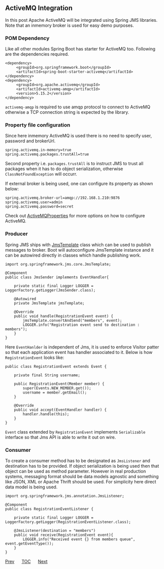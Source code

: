 ## ActiveMQ Integration  

In this post Apache ActiveMQ will be integrated using Spring JMS libraries. Note that an inmemory broker is used for easy demo purposes.  

### POM Dependency  
Like all other modules Spring Boot has starter for ActiveMQ too. Following are the dependencies required.  
```
<dependency>
     <groupId>org.springframework.boot</groupId>
     <artifactId>spring-boot-starter-activemq</artifactId>
</dependency>      
<dependency>
     <groupId>org.apache.activemq</groupId>
     <artifactId>activemq-amqp</artifactId>
     <version>5.15.2</version>
</dependency>
```
`activemq-amqp` is required to use amqp protocol to connect to ActiveMQ otherwise a TCP connection string is expected by the library.

### Property file configuration

Since here inmemory ActiveMQ is used there is no need to specify user, password and brokerUrl.  
```
spring.activemq.in-memory=true
spring.activemq.packages.trustAll=true
```
Second property i.e. `packages.trustAll` is to instruct JMS to trust all packages when it has to do object serialization, otherwise `ClassNotFoundException` will occurr.  

If external broker is being used, one can configure its property as shown below:  
```
spring.activemq.broker-url=amqp://192.168.1.210:9876
spring.activemq.user=admin
spring.activemq.password=secret
```

Check out [ActiveMQProperties](https://github.com/spring-projects/spring-boot/tree/master/spring-boot-project/spring-boot-autoconfigure/src/main/java/org/springframework/boot/autoconfigure/jms/activemq/ActiveMQProperties.java) for more options on how to configure ActiveMQ.

### Producer  

Spring JMS ships with [JmsTemplate](https://docs.spring.io/spring-framework/docs/current/javadoc-api/org/springframework/jms/core/JmsTemplate.html) class which can be used to publish messages to broker.  Boot will autoconfigure JmsTemplate instance and it can be autowired directly in classes which handle publishing work.  
```
import org.springframework.jms.core.JmsTemplate;

@Component
public class JmsSender implements EventHandler{

    private static final Logger LOGGER = LoggerFactory.getLogger(JmsSender.class);

    @Autowired
    private JmsTemplate jmsTemplate;

    @Override
    public void handle(RegistrationEvent event) {
        jmsTemplate.convertAndSend("members", event);
        LOGGER.info("Registration event send to destination : members");
    }
}

```  

Here `EventHanlder` is independent of Jms, it is used to enforce Visitor patter so that each application event has handler associated to it. Below is how `RegistrationEvent` looks like:  
```
public class RegistrationEvent extends Event {

    private final String username;

    public RegistrationEvent(Member member) {
        super(Events.NEW_MEMBER.get());
        username = member.getEmail();
    }

    @Override
    public void accept(EventHandler handler) {
        handler.handle(this);
    }
}
```
`Event` class extended by `RegistrationEvent` implements `Serializable` interface so that Jms API is able to write it out on wire.  

### Consumer  

To create a consumer method has to be designated as `JmsListener` and destination has to be provided. If object serialization is being used then that object can be used as method parameter. However in real production systems, messaging format should be data models agnostic and something like JSON, XML or Apache Thrift should be used. For simplicity here direct data model is being used.  
```
import org.springframework.jms.annotation.JmsListener;

@Component
public class RegistrationEventListener {

    private static final Logger LOGGER = LoggerFactory.getLogger(RegistrationEventListener.class);

    @JmsListener(destination = "members")
    public void receive(RegistrationEvent event){
        LOGGER.info("Received event {} from members queue", event.getEventType());
    }
}
```  

[Prev](/basic-auth-springsecurity.md)&nbsp;&nbsp;&nbsp;&nbsp;&nbsp;&nbsp;[TOC](/TOC.md)&nbsp;&nbsp;&nbsp;&nbsp;&nbsp;&nbsp;[Next](/activemq-integration.md)